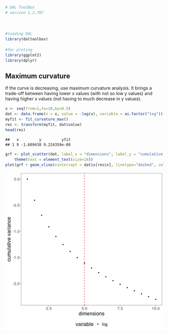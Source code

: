 
``` r
# DAL ToolBox
# version 1.2.707



#loading DAL
library(daltoolbox) 

#for ploting
library(ggplot2)
library(dplyr)
```

## Maximum curvature
If the curve is decreasing, use maximum curvature analysis. 
It brings a trade-off between having lower x values (with not so low y values) and having higher x values (not having to much decrease in y values). 


``` r
x <- seq(from=1,to=10,by=0.5)
dat <- data.frame(x = x, value = -log(x), variable = as.factor("log"))
myfit <- fit_curvature_max()
res <- transform(myfit, dat$value)
head(res)
```

```
##   x         y         yfit
## 1 9 -1.609438 9.224359e-08
```


``` r
grf <- plot_scatter(dat, label_x = "dimensions", label_y = "cumulative variance", colors="black") + 
    theme(text = element_text(size=16))
plot(grf + geom_vline(xintercept = dat$x[res$x], linetype="dashed", color = "red", size=0.5))
```

![plot of chunk unnamed-chunk-3](fig/curvature_maximum/unnamed-chunk-3-1.png)

